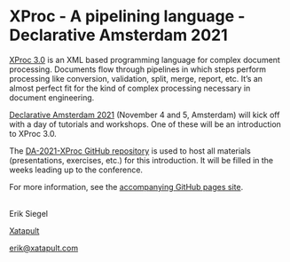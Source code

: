 # XProc - A pipelining language - Declarative Amsterdam 2021

[XProc 3.0](https://xproc.org/index.html) is an XML based programming language for complex document processing. Documents flow through pipelines in which steps perform processing like conversion, validation, split, merge, report, etc. It’s an almost perfect fit for the kind of complex processing necessary in document engineering.

[Declarative Amsterdam 2021](https://declarative.amsterdam/) (November 4 and 5, Amsterdam) will kick off with a day of tutorials and workshops. One of these will be an introduction to XProc 3.0.

The [DA-2021-XProc GitHub repository](https://github.com/xatapult/da-2021-xproc) is used to host all materials (presentations, exercises, etc.) for this introduction. It will be filled in the weeks leading up to the conference.

For more information, see the [accompanying GitHub pages site](https://eriksiegel.github.io/DocEng-2019-XProc/).

<br/>
Erik Siegel

[Xatapult](http://www.xatapult.com)

[erik@xatapult.com](mailto:erik@xatapult.com)
